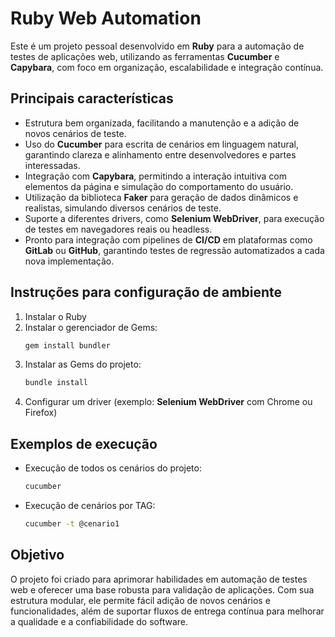 # Ruby Web Automation

Este é um projeto pessoal desenvolvido em **Ruby** para a automação de testes de aplicações web, utilizando as ferramentas **Cucumber** e **Capybara**, com foco em organização, escalabilidade e integração contínua.

## Principais características

- Estrutura bem organizada, facilitando a manutenção e a adição de novos cenários de teste.
- Uso do **Cucumber** para escrita de cenários em linguagem natural, garantindo clareza e alinhamento entre desenvolvedores e partes interessadas.
- Integração com **Capybara**, permitindo a interação intuitiva com elementos da página e simulação do comportamento do usuário.
- Utilização da biblioteca **Faker** para geração de dados dinâmicos e realistas, simulando diversos cenários de teste.
- Suporte a diferentes drivers, como **Selenium WebDriver**, para execução de testes em navegadores reais ou headless.
- Pronto para integração com pipelines de **CI/CD** em plataformas como **GitLab** ou **GitHub**, garantindo testes de regressão automatizados a cada nova implementação.

## Instruções para configuração de ambiente

1. Instalar o Ruby
2. Instalar o gerenciador de Gems:
   ```sh
   gem install bundler
   ```
3. Instalar as Gems do projeto:
   ```sh
   bundle install
   ```
4. Configurar um driver (exemplo: **Selenium WebDriver** com Chrome ou Firefox)

## Exemplos de execução

- Execução de todos os cenários do projeto:
  ```sh
  cucumber
  ```
- Execução de cenários por TAG:
  ```sh
  cucumber -t @cenario1
  ```

## Objetivo

O projeto foi criado para aprimorar habilidades em automação de testes web e oferecer uma base robusta para validação de aplicações. Com sua estrutura modular, ele permite fácil adição de novos cenários e funcionalidades, além de suportar fluxos de entrega contínua para melhorar a qualidade e a confiabilidade do software.

